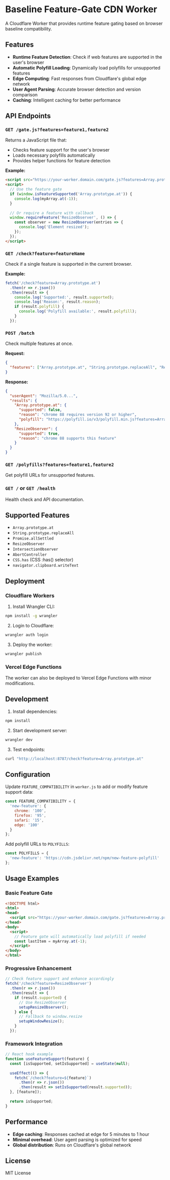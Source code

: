 # Baseline Feature-Gate CDN Worker

A Cloudflare Worker that provides runtime feature gating based on browser baseline compatibility.

## Features

- **Runtime Feature Detection**: Check if web features are supported in the user's browser
- **Automatic Polyfill Loading**: Dynamically load polyfills for unsupported features
- **Edge Computing**: Fast responses from Cloudflare's global edge network
- **User Agent Parsing**: Accurate browser detection and version comparison
- **Caching**: Intelligent caching for better performance

## API Endpoints

### `GET /gate.js?features=feature1,feature2`

Returns a JavaScript file that:
- Checks feature support for the user's browser
- Loads necessary polyfills automatically
- Provides helper functions for feature detection

**Example:**
```html
<script src="https://your-worker.domain.com/gate.js?features=Array.prototype.at,ResizeObserver"></script>
<script>
  // Use the feature gate
  if (window.isFeatureSupported('Array.prototype.at')) {
    console.log(myArray.at(-1));
  }
  
  // Or require a feature with callback
  window.requireFeature('ResizeObserver', () => {
    const observer = new ResizeObserver(entries => {
      console.log('Element resized');
    });
  });
</script>
```

### `GET /check?feature=featureName`

Check if a single feature is supported in the current browser.

**Example:**
```javascript
fetch('/check?feature=Array.prototype.at')
  .then(r => r.json())
  .then(result => {
    console.log('Supported:', result.supported);
    console.log('Reason:', result.reason);
    if (result.polyfill) {
      console.log('Polyfill available:', result.polyfill);
    }
  });
```

### `POST /batch`

Check multiple features at once.

**Request:**
```json
{
  "features": ["Array.prototype.at", "String.prototype.replaceAll", "ResizeObserver"]
}
```

**Response:**
```json
{
  "userAgent": "Mozilla/5.0...",
  "results": {
    "Array.prototype.at": {
      "supported": false,
      "reason": "chrome 88 requires version 92 or higher",
      "polyfill": "https://polyfill.io/v3/polyfill.min.js?features=Array.prototype.at"
    },
    "ResizeObserver": {
      "supported": true,
      "reason": "chrome 88 supports this feature"
    }
  }
}
```

### `GET /polyfills?features=feature1,feature2`

Get polyfill URLs for unsupported features.

### `GET /` or `GET /health`

Health check and API documentation.

## Supported Features

- `Array.prototype.at`
- `String.prototype.replaceAll` 
- `Promise.allSettled`
- `ResizeObserver`
- `IntersectionObserver`
- `AbortController`
- `CSS.has` (CSS :has() selector)
- `navigator.clipboard.writeText`

## Deployment

### Cloudflare Workers

1. Install Wrangler CLI:
```bash
npm install -g wrangler
```

2. Login to Cloudflare:
```bash
wrangler auth login
```

3. Deploy the worker:
```bash
wrangler publish
```

### Vercel Edge Functions

The worker can also be deployed to Vercel Edge Functions with minor modifications.

## Development

1. Install dependencies:
```bash
npm install
```

2. Start development server:
```bash
wrangler dev
```

3. Test endpoints:
```bash
curl "http://localhost:8787/check?feature=Array.prototype.at"
```

## Configuration

Update `FEATURE_COMPATIBILITY` in `worker.js` to add or modify feature support data:

```javascript
const FEATURE_COMPATIBILITY = {
  'new-feature': {
    chrome: '100',
    firefox: '95',
    safari: '15',
    edge: '100'
  }
};
```

Add polyfill URLs to `POLYFILLS`:

```javascript
const POLYFILLS = {
  'new-feature': 'https://cdn.jsdelivr.net/npm/new-feature-polyfill'
};
```

## Usage Examples

### Basic Feature Gate

```html
<!DOCTYPE html>
<html>
<head>
  <script src="https://your-worker.domain.com/gate.js?features=Array.prototype.at"></script>
</head>
<body>
  <script>
    // Feature gate will automatically load polyfill if needed
    const lastItem = myArray.at(-1);
  </script>
</body>
</html>
```

### Progressive Enhancement

```javascript
// Check feature support and enhance accordingly  
fetch('/check?feature=ResizeObserver')
  .then(r => r.json())
  .then(result => {
    if (result.supported) {
      // Use ResizeObserver
      setupResizeObserver();
    } else {
      // Fallback to window.resize
      setupWindowResize();
    }
  });
```

### Framework Integration

```javascript
// React hook example
function useFeatureSupport(feature) {
  const [isSupported, setIsSupported] = useState(null);
  
  useEffect(() => {
    fetch(`/check?feature=${feature}`)
      .then(r => r.json())
      .then(result => setIsSupported(result.supported));
  }, [feature]);
  
  return isSupported;
}
```

## Performance

- **Edge caching**: Responses cached at edge for 5 minutes to 1 hour
- **Minimal overhead**: User agent parsing is optimized for speed
- **Global distribution**: Runs on Cloudflare's global network

## License

MIT License